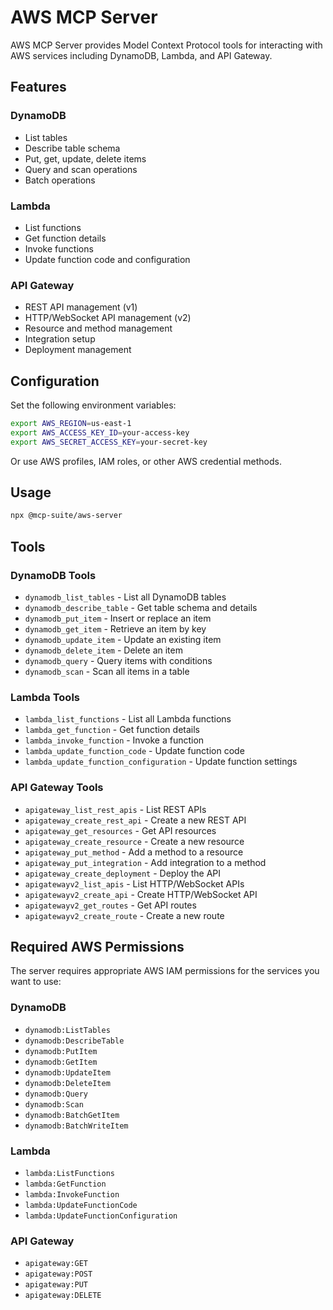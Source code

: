 # AWS MCP Server

AWS MCP Server provides Model Context Protocol tools for interacting with AWS services including DynamoDB, Lambda, and API Gateway.

## Features

### DynamoDB
- List tables
- Describe table schema
- Put, get, update, delete items
- Query and scan operations
- Batch operations

### Lambda
- List functions
- Get function details
- Invoke functions
- Update function code and configuration

### API Gateway
- REST API management (v1)
- HTTP/WebSocket API management (v2)
- Resource and method management
- Integration setup
- Deployment management

## Configuration

Set the following environment variables:

```bash
export AWS_REGION=us-east-1
export AWS_ACCESS_KEY_ID=your-access-key
export AWS_SECRET_ACCESS_KEY=your-secret-key
```

Or use AWS profiles, IAM roles, or other AWS credential methods.

## Usage

```bash
npx @mcp-suite/aws-server
```

## Tools

### DynamoDB Tools
- `dynamodb_list_tables` - List all DynamoDB tables
- `dynamodb_describe_table` - Get table schema and details
- `dynamodb_put_item` - Insert or replace an item
- `dynamodb_get_item` - Retrieve an item by key
- `dynamodb_update_item` - Update an existing item
- `dynamodb_delete_item` - Delete an item
- `dynamodb_query` - Query items with conditions
- `dynamodb_scan` - Scan all items in a table

### Lambda Tools
- `lambda_list_functions` - List all Lambda functions
- `lambda_get_function` - Get function details
- `lambda_invoke_function` - Invoke a function
- `lambda_update_function_code` - Update function code
- `lambda_update_function_configuration` - Update function settings

### API Gateway Tools
- `apigateway_list_rest_apis` - List REST APIs
- `apigateway_create_rest_api` - Create a new REST API
- `apigateway_get_resources` - Get API resources
- `apigateway_create_resource` - Create a new resource
- `apigateway_put_method` - Add a method to a resource
- `apigateway_put_integration` - Add integration to a method
- `apigateway_create_deployment` - Deploy the API
- `apigatewayv2_list_apis` - List HTTP/WebSocket APIs
- `apigatewayv2_create_api` - Create HTTP/WebSocket API
- `apigatewayv2_get_routes` - Get API routes
- `apigatewayv2_create_route` - Create a new route

## Required AWS Permissions

The server requires appropriate AWS IAM permissions for the services you want to use:

### DynamoDB
- `dynamodb:ListTables`
- `dynamodb:DescribeTable`
- `dynamodb:PutItem`
- `dynamodb:GetItem`
- `dynamodb:UpdateItem`
- `dynamodb:DeleteItem`
- `dynamodb:Query`
- `dynamodb:Scan`
- `dynamodb:BatchGetItem`
- `dynamodb:BatchWriteItem`

### Lambda
- `lambda:ListFunctions`
- `lambda:GetFunction`
- `lambda:InvokeFunction`
- `lambda:UpdateFunctionCode`
- `lambda:UpdateFunctionConfiguration`

### API Gateway
- `apigateway:GET`
- `apigateway:POST`
- `apigateway:PUT`
- `apigateway:DELETE`